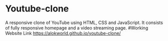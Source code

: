 # Youtube-clone
A responsive clone of YouTube using HTML, CSS and JavaScript. It consists of fully responsive homepage and a video streaming page.
#Working Website Link
https://alokworld.github.io/youtube-clone/

